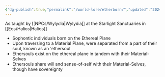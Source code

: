 ```yaml
---
{"dg-publish":true,"permalink":"/world-lore/etherborn/","updated":"2024-12-23T13:03:33.961-05:00"}
---
```


As taught by [[NPCs/Wylydia\|Wylydia]] at the Starlight Sanctuaries in [[Eos/Halios\|Halios]]

- Sophontic individuals born on the Ethereal Plane
- Upon traversing to a Material Plane, were separated from a part of their soul, known as an 'ethersoul'
- Ethersouls exist on the ethereal plane in tandem with their Material-Selves
- Ethersouls share will and sense-of-self with their Material-Selves, though have sovereignty 